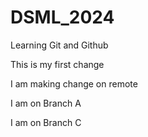 # DSML_2024
 Learning Git and Github

This is my first change

I am making change on remote

I am on Branch A

I am on Branch C